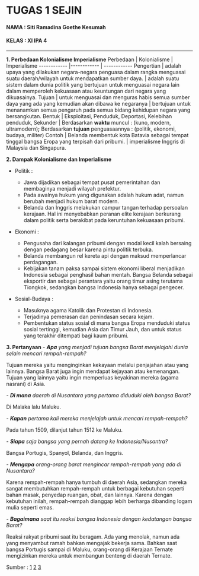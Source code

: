 # TUGAS 1 SEJIN
#### NAMA : Siti Ramadina Goethe Kesumah
#### KELAS : XI IPA 4

---
**1. Perbedaan Kolonialisme Imperialisme**
Perbedaan | Kolonialisme | Imperialisme
------------ |------------ | ------------
Pengertian | adalah upaya yang dilakukan negara-negara penguasa dalam rangka menguasai suatu daerah/wilayah untuk mendapatkan sumber daya. | adalah suatu sistem dalam dunia politik yang bertujuan untuk menguasai negara lain dalam memperoleh kekuasaan atau keuntungan dari negara yang dikuasainya.
Tujuan | untuk menguasai dan menguras habis semua sumber daya yang ada yang kemudian akan dibawa ke negaranya | bertujuan untuk menanamkan semua pengaruh pada semua bidang kehidupan negara yang bersangkutan. 
Bentuk | Eksploitasi, Penduduk, Deportasi, Kelebihan penduduk, Sekunder | Berdasarkan **waktu** muncul : (kuno, modern, ultramodern)__;__ Berdasarkan **tujuan** penguasaannya : (politik, ekonomi, budaya, militer)
Contoh | Belanda membentuk kota Batavia sebagai tempat tinggal bangsa Eropa yang terpisah dari pribumi. | imperialisme Inggris di Malaysia dan Singapura.


**2. Dampak Kolonialisme dan Imperialisme**
 - Politik : 
    - Jawa dijadikan sebagai tempat pusat pemerintahan dan membaginya menjadi wilayah prefektur.
    - Pada awalnya hukum yang digunakan adalah hukum adat, namun berubah menjadi hukum barat modern.
    - Belanda dan Inggris melakukan campur tangan terhadap persoalan kerajaan. Hal ini menyebabkan peranan elite kerajaan berkurang dalam politik serta berakibat pada keruntuhan kekuasaan pribumi.

  - Ekonomi :
    - Pengusaha dari kalangan pribumi dengan modal kecil kalah bersaing dengan pedagang besar karena pintu politik terbuka.
    - Belanda membangun rel kereta api dengan maksud memperlancar perdagangan.
    - Kebijakan tanam paksa sampai sistem ekonomi liberal menjadikan Indonesia sebagai penghasil bahan mentah. Bangsa Belanda sebagai eksportir dan sebagai perantara yaitu orang timur asing terutama Tiongkok, sedangkan bangsa Indonesia hanya sebagai pengecer.
    
  - Sosial-Budaya : 
    - Masuknya agama Katolik dan Protestan di Indonesia.
    - Terjadinya pemerasan dan penindasan secara kejam.
    - Pembentukan status sosial di mana bangsa Eropa menduduki status sosial tertinggi, kemudian Asia dan Timur Jauh, dan untuk status yang terakhir ditempati bagi kaum pribumi.
  
  **3. Pertanyaan**
  *- **Apa** yang menjadi tujuan bangsa Barat menjelajahi dunia selain mencari rempah-rempah?*
  
Tujuan mereka yaitu menginginkan kekayaan melalui penjajahan atau yang lainnya. Bangsa Barat juga ingin mendapat kejayaan atau kemenangan. Tujuan yang lainnya yaitu ingin memperluas  keyakinan mereka (agama nasrani) di Asia.


  *- **Di mana** daerah di Nusantara yang pertama diduduki oleh bangsa Barat?*
  
  Di Malaka lalu Maluku. 
  
  
  *- **Kapan** pertama kali mereka menjelajah untuk mencari rempah-rempah?*
  
  Pada tahun 1509, dilanjut tahun 1512 ke Maluku. 
  
  
  *- **Siapa** saja bangsa yang pernah datang ke Indonesia/Nusantra?*
  
  Bangsa Portugis, Spanyol, Belanda, dan Inggris. 
  
  
  *- **Mengapa** orang-orang barat mengincar rempah-rempah yang ada di Nusantara?*
  
  Karena rempah-rempah hanya tumbuh di daerah Asia, sedangkan mereka sangat membutuhkan rempah-rempah untuk berbagai kebutuhan seperti bahan masak, penyedap ruangan, obat, dan lainnya. Karena dengan kebutuhan inilah, rempah-rempah dianggap lebih berharga dibanding logam mulia seperti emas.
  
  
  *- **Bagaimana** saat itu reaksi bangsa Indonesia dengan kedatangan bangsa Barat?*
  
  Reaksi rakyat pribumi saat itu beragam. Ada yang menolak, namun ada yang menyambut ramah bahkan mengajak bekerja sama. Bahkan saat bangsa Portugis sampai di Maluku, orang-orang di Kerajaan Ternate mengizinkan mereka untuk membangun benteng di daerah Ternate. 
  
  
  
 Sumber : [1](https://www.kompas.com/skola/read/2020/05/29/200000969/portugis-bangsa-eropa-pertama-yang-masuk-ke-indonesia?page=all)
  [2](https://www.kompas.com/skola/read/2020/02/06/133000069/reaksi-bangsa-indonesia-terhadap-kedatangan-belanda?page=all)
  [3](https://bobo.grid.id/read/08942901/banyak-dicari-penjajah-eropa-mengapa-rempah-rempah-penting?page=all)

